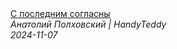<!--2024-11-07 15:00:40-->
<div class="yb">
  <a class="nodecor" href="/posts.html?rabota/s_poslednim_soglasny">
    <img class="preview" data-videoid="cKB0u_JRupc" src="https://i4.ytimg.com/vi/cKB0u_JRupc/hqdefault.jpg" align="middle" alt="">
  </a>
  <div class="inlbl text">
    <a class="nodecor" href="/posts.html?rabota/s_poslednim_soglasny">С последним согласны</a><br>
    <i class="smaller2">Анатолий Полховский | HandyTeddy </i><br>
    <i class="smaller3">2024-11-07</i>
  </div>
</div>
